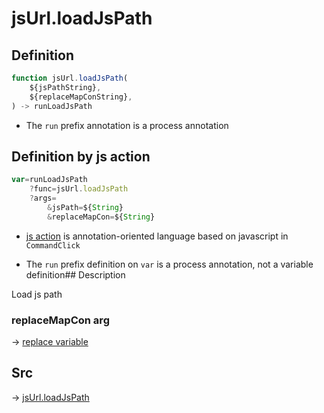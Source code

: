 # jsUrl.loadJsPath

## Definition

```js.js
function jsUrl.loadJsPath(
	${jsPathString},
	${replaceMapConString},
) -> runLoadJsPath
```

- The `run` prefix annotation is a process annotation
## Definition by js action

```js.js
var=runLoadJsPath
	?func=jsUrl.loadJsPath
	?args=
		&jsPath=${String}
		&replaceMapCon=${String}
```

- [js action](#) is annotation-oriented language based on javascript in `CommandClick`

- The `run` prefix definition on `var` is a process annotation, not a variable definition## Description

Load js path

### replaceMapCon arg

-> [replace variable](https://github.com/puutaro/CommandClick/blob/master/md/developer/set_replace_variables.md)


## Src

-> [jsUrl.loadJsPath](https://github.com/puutaro/CommandClick/blob/master/app/src/main/java/com/puutaro/commandclick/fragment_lib/terminal_fragment/js_interface/JsUrl.kt#L64)


